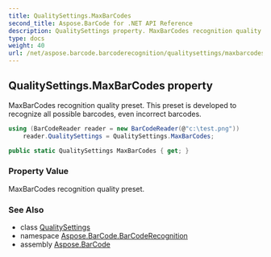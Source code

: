 ```yaml
---
title: QualitySettings.MaxBarCodes
second_title: Aspose.BarCode for .NET API Reference
description: QualitySettings property. MaxBarCodes recognition quality preset. This preset is developed to recognize all possible barcodes even incorrect barcodes
type: docs
weight: 40
url: /net/aspose.barcode.barcoderecognition/qualitysettings/maxbarcodes/
---
```

## QualitySettings.MaxBarCodes property

MaxBarCodes recognition quality preset. This preset is developed to recognize all possible barcodes, even incorrect barcodes.

```csharp
using (BarCodeReader reader = new BarCodeReader(@"c:\test.png"))
    reader.QualitySettings = QualitySettings.MaxBarCodes;
```

```csharp
public static QualitySettings MaxBarCodes { get; }
```

### Property Value

MaxBarCodes recognition quality preset.

### See Also

* class [QualitySettings](../)
* namespace [Aspose.BarCode.BarCodeRecognition](../../../aspose.barcode.barcoderecognition/)
* assembly [Aspose.BarCode](../../../)


